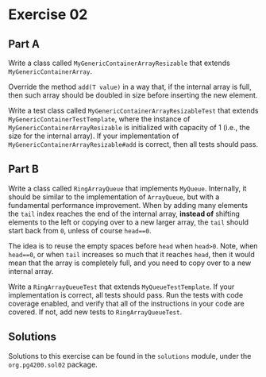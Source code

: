 # Exercise 02

## Part A

Write a class called `MyGenericContainerArrayResizable` that extends `MyGenericContainerArray`.

Override the method `add(T value)` in a way that, if the internal array is full,
then such array should be doubled in size before inserting the new element.

Write a test class called `MyGenericContainerArrayResizableTest` that extends `MyGenericContainerTestTemplate`,
where the instance of `MyGenericContainerArrayResizable` is initialized with capacity of 1 
(i.e., the size for the internal array).
If your implementation of `MyGenericContainerArrayResizable#add` is correct, then all tests should pass.



## Part B

Write a class called `RingArrayQueue` that implements `MyQueue`. 
Internally, it should be similar to the implementation of `ArrayQueue`, 
but with a fundamental performance improvement.
When by adding many elements the `tail` index reaches the end of the internal array,
**instead of** shifting elements to the left or copying over to a new larger array,
the `tail` should start back from `0`, unless of course `head==0`.
 
The idea is to reuse the empty spaces before `head` when `head>0`.
Note, when `head==0`, or when `tail` increases so much that it reaches `head`, then it would
mean that the array is completely full, and you need to copy over to a new internal array.

Write a `RingArrayQueueTest` that extends `MyQueueTestTemplate`. 
If your implementation is correct, all tests should pass.
Run the tests with code coverage enabled, and verify that all of the instructions in your
code are covered. If not, add new tests to `RingArrayQueueTest`.
 
## Solutions

Solutions to this exercise can be found in the `solutions`
module, under the `org.pg4200.sol02` package.
